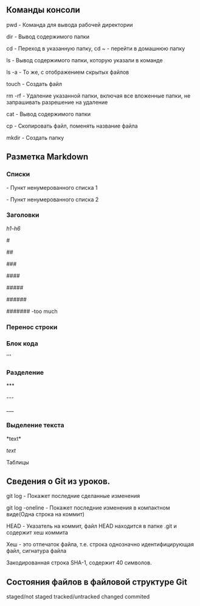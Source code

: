 ﻿## Команды консоли


pwd - Команда для вывода рабочей директории


dir - Вывод содержимого папки


cd - Переход в указанную папку, cd ~ - перейти в домашнюю папку


ls - Вывод содержимого папки, которую указали в команде


ls -a - То же, с отображением скрытых файлов


touch - Создать файл


rm -rf - Удаление указанной папки, включая все вложенные папки, не запрашивать разрешение на удаление


cat - Вывод содержимого папки


cp - Скопировать файл, поменять название файла


mkdir - Создать папку


## Разметка Markdown



### Списки


\- Пункт ненумерованного списка 1 


\- Пункт ненумерованного списка 2


### Заголовки


*h1-h6*


\#


\##


\###


\####


\#####


\######


\####### -too much


### Перенос строки






### Блок кода


\'''


### Разделение


\***


\---


\___


### Выделение текста


\*text\*


*text*




Таблицы


## Сведения о Git из уроков.



git log - Покажет последние сделанные изменения


git log -oneline - Покажет последние изменения в компактном виде(Одна строка на коммит)



HEAD - Указатель на коммит, файл HEAD находится в папке .git и содержит хеш коммита




Хеш - это отпечаток файла, т.е. строка однозначно идентифицирующая файл, сигнатура файла 


Закодированная строка SHA-1, содержит 40 символов.



## Состояния файлов в файловой структуре Git


staged/not staged  tracked/untracked  changed  commited

